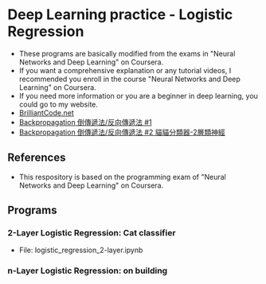 # Deep Learning practice - Logistic Regression
 - These programs are basically modified from the exams in "Neural Networks and Deep Learning" on Coursera.
 - If you want a comprehensive explanation or any tutorial videos, I recommended you enroll in the course "Neural Networks and Deep Learning" on Coursera.
 - If you need more information or you are a beginner in deep learning, you could go to my website.
 - [BrilliantCode.net](https://www.brilliantcode.net/)
 - [Backpropagation 倒傳遞法/反向傳遞法 #1](https://www.brilliantcode.net/1326/backpropagation-1-gradient-descent-chain-rule/)
 - [Backpropagation 倒傳遞法/反向傳遞法 #2 貓貓分類器-2層類神經](https://www.brilliantcode.net/1381/backpropagation-2-forward-pass-backward-pass/)
## References
 - This respository is based on the programming exam of "Neural Networks and Deep Learning" on Coursera.
## Programs
 ### 2-Layer Logistic Regression: Cat classifier
  - File: logistic_regression_2-layer.ipynb
 ### n-Layer Logistic Regression: on building
